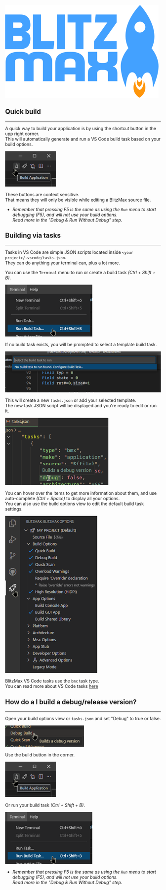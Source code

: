 ![BlitzMax Logo](../media/blitzmax_title.svg)

## Quick build
---
A quick way to build your application is by using the shortcut button in the upp right corner.\
This will automatically generate and run a VS Code build task based on your build options.

![Quick Buttons](../media/quick_buttons.png)

These buttons are context sensitive.\
That means they will only be visible while editing a BlitzMax source file.

* _Remember that pressing F5 is the same as using the `Run` menu to start debugging (F5), and will not use your build options.\
Read more in the "Debug & Run Without Debug" step._

## Building via tasks
---
Tasks in VS Code are simple JSON scripts located inside `<your project>/.vscode/tasks.json`.\
They can do anything your terminal can, plus a lot more.

You can use the `Terminal` menu to run or create a build task _(Ctrl + Shift + B)_.

![Build Start](../media/build_start.png)

If no build task exists, you will be prompted to select a template build task.

![Task Template](../media/task_template.gif)

This will create a new `tasks.json` or add your selected template.\
The new task JSON script will be displayed and you're ready to edit or run it.

![Task](../media/task.png)

You can hover over the items to get more information about them, and use auto-complete _(Ctrl + Space)_ to display all your options.\
You can also use the build options view to edit the default build task settings.

![Build Options](../media/build_options.png)

BlitzMax VS Code tasks use the `bmx` task type.\
You can read more about VS Code tasks [here](https://code.visualstudio.com/docs/editor/tasks)

## How do a I build a debug/release version?
---
Open your build options view or `tasks.json` and set "Debug" to true or false.

![Debug Option](../media/build_options_debug.png)

Use the build button in the corner.

![Quick Buttons](../media/quick_buttons.png)

Or run your build task _(Ctrl + Shift + B)_.

![Build Start](../media/build_start.png)

* _Remember that pressing F5 is the same as using the `Run` menu to start debugging (F5), and will not use your build options.\
Read more in the "Debug & Run Without Debug" step._